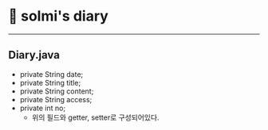 # 📒 solmi's diary


---

## Diary.java

-   private String date;
-   private String title;
-   private String content;
-   private String access;
-   private int no;
    - 위의 필드와 getter, setter로 구성되어있다.
    
    
